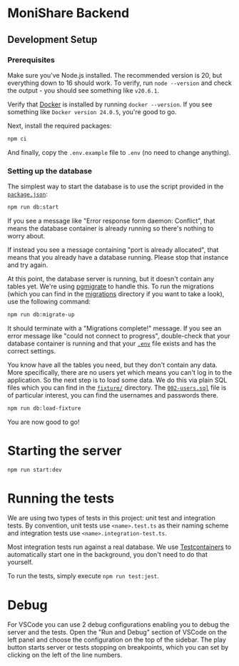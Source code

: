 # MoniShare Backend

## Development Setup

### Prerequisites

Make sure you've Node.js installed. The recommended version is 20, but everything down to 16 should work. To verify, run `node --version` and check the output - you should see something like `v20.6.1`.

Verify that [Docker](https://www.docker.com/) is installed by running `docker --version`. If you see something like `Docker version 24.0.5`, you're good to go.

Next, install the required packages:
```bash
npm ci
```

And finally, copy the `.env.example` file to `.env` (no need to change anything).


### Setting up the database

The simplest way to start the database is to use the script provided in the [`package.json`](./package.json):

```bash
npm run db:start
```

If you see a message like "Error response form daemon: Conflict", that means the database container is already running so there's nothing to worry about.

If instead you see a message containing "port is already allocated", that means that you already have a database running. Please stop that instance and try again. 

At this point, the database server is running, but it doesn't contain any tables yet. We're using [pgmigrate](https://github.com/salsita/node-pg-migrate) to handle this. To run the migrations (which you can find in the [migrations](./migrations) directory if you want to take a look), use the following command:

```bash
npm run db:migrate-up
```

It should terminate with a "Migrations complete!" message. If you see an error message like "could not connect to progress", double-check that your database container is running and that your [`.env`](./.env) file exists and has the correct settings.

You know have all the tables you need, but they don't contain any data. More specifically, there are no users yet which means you can't log in to the application. So the next step is to load some data. We do this via plain SQL files which you can find in the [`fixture/`](./fixture) directory. The [`002-users.sql`](./fixture/002-users.sql) file is of particular interest, you can find the usernames and passwords there.

```bash
npm run db:load-fixture
```

You are now good to go!

# Starting the server

```bash
npm run start:dev
```

# Running the tests

We are using two types of tests in this project: unit test and integration tests. By convention, unit tests use `<name>.test.ts` as their naming scheme and integration tests use `<name>.integration-test.ts`.

Most integration tests run against a real database. We use [Testcontainers](https://testcontainers.com/) to automatically start one in the background, you don't need to do that yourself.

To run the tests, simply execute `npm run test:jest`.

# Debug

For VSCode you can use 2 debug configurations enabling you to debug the server and the tests. Open the "Run and Debug" section of VSCode on the left panel and choose the configuration on the top of the sidebar. The play button starts server or tests stopping on breakpoints, which you can set by clicking on the left of the line numbers.
